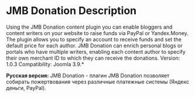 JMB Donation Description
============

Using the JMB Donation content plugin you can enable bloggers and content writers on your website to raise funds via PayPal or Yandex.Money. The plugin allows you to specify an account to receive funds and set the default price for each author. JMB Donation can enrich personal blogs or portals who have multiple writers, enabling each content author to specify their own merchant ID to which they can receive the donations.
Version: 1.0.3
Compatibility: Joomla 3.9.*

**Русская версия:**
JMB Donation - плагин JMB Donation позволяет собирать пожертвования через различные платежные системы (Яндекс деньги, PayPal).




